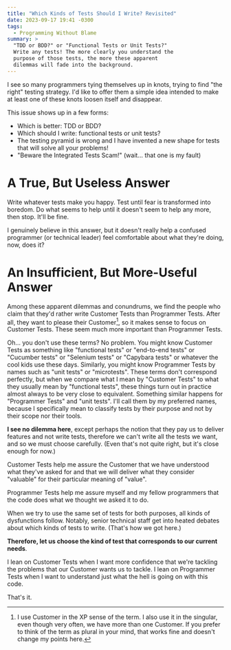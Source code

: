 ```yaml
---
title: "Which Kinds of Tests Should I Write? Revisited"
date: 2023-09-17 19:41 -0300
tags:
  - Programming Without Blame
summary: >
  "TDD or BDD?" or "Functional Tests or Unit Tests?"
  Write any tests! The more clearly you understand the
  purpose of those tests, the more these apparent
  dilemmas will fade into the background.
---
```


I see so many programmers tying themselves up in knots, trying to find "the right" testing strategy. I'd like to offer them a simple idea intended to make at least one of these knots loosen itself and disappear.

This issue shows up in a few forms:

- Which is better: TDD or BDD?
- Which should I write: functional tests or unit tests?
- The testing pyramid is wrong and I have invented a new shape for tests that will solve all your problems!
- "Beware the Integrated Tests Scam!" (wait... that one is my fault)

# A True, But Useless Answer

Write whatever tests make you happy. Test until fear is transformed into boredom. Do what seems to help until it doesn't seem to help any more, then stop. It'll be fine.

I genuinely believe in this answer, but it doesn't really help a confused programmer (or technical leader) feel comfortable about what they're doing, now, does it?

# An Insufficient, But More-Useful Answer

Among these apparent dilemmas and conundrums, we find the people who claim that they'd rather write Customer Tests than Programmer Tests. After all, they want to please their Customer[^customer], so it makes sense to focus on Customer Tests. These seem much more important than Programmer Tests.

[^customer]: I use Customer in the XP sense of the term. I also use it in the singular, even though very often, we have more than one Customer. If you prefer to think of the term as plural in your mind, that works fine and doesn't change my points here.

Oh... you don't use these terms? No problem. You might know Customer Tests as something like "functional tests" or "end-to-end tests" or "Cucumber tests" or "Selenium tests" or "Capybara tests" or whatever the cool kids use these days. Similarly, you might know Programmer Tests by names such as "unit tests" or "microtests". These terms don't correspond perfectly, but when we compare what I mean by "Customer Tests" to what they usually mean by "functional tests", these things turn out in practice almost always to be very close to equivalent. Something similar happens for "Programmer Tests" and "unit tests". I'll call them by my preferred names, because I specifically mean to classify tests by their purpose and not by their scope nor their tools.

**I see no dilemma here**, except perhaps the notion that they pay us to deliver features and not write tests, therefore we can't write all the tests we want, and so we must choose carefully. (Even that's not quite right, but it's close enough for now.)

Customer Tests help me assure the Customer that we have understood what they've asked for and that we will deliver what they consider "valuable" for their particular meaning of "value".

Programmer Tests help me assure myself and my fellow programmers that the code does what we thought we asked it to do.

When we try to use the same set of tests for both purposes, all kinds of dysfunctions follow. Notably, senior technical staff get into heated debates about which kinds of tests to write. (That's how we got here.)

**Therefore, let us choose the kind of test that corresponds to our current needs**.

I lean on Customer Tests when I want more confidence that we're tackling the problems that our Customer wants us to tackle. I lean on Programmer Tests when I want to understand just what the hell is going on with this code.

That's it.

